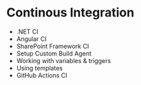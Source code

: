 # Continous Integration

- .NET CI
- Angular CI
- SharePoint Framework CI
- Setup Custom Build Agent
- Working with variables & triggers
- Using templates
- GitHub Actions CI